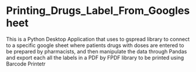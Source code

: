 # Printing_Drugs_Label_From_Googlesheet
This is a Python Desktop Application that uses to gspread library to connect to a specific google sheet where patients drugs with doses are entered to be prepared by pharmacists, and then manipulate the data through Pandas and export each all the labels in a PDF by FPDF library to be printed using Barcode Printetr

